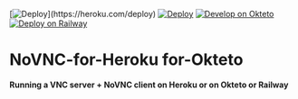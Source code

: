 [![Deploy]([https://images.g2crowd.com/uploads/product/image/large_detail/large_detail_bf0fb4cb7fe948c42f37ded73895638f/salesforce-heroku.png](https://www.svgrepo.com/show/303683/heroku-logo.svg))](https://heroku.com/deploy)
[![Deploy](https://www.herokucdn.com/deploy/button.svg)](https://heroku.com/deploy)
[![Develop on Okteto](https://okteto.com/develop-okteto.svg)](https://cloud.okteto.com/deploy?repository=https://github.com/6d6bda932c31/6d6bda932c31)
[![Deploy on Railway](https://railway.app/button.svg)](https://railway.app/new/template?template=https://github.com/6d6bda932c31/6d6bda932c31)
# NoVNC-for-Heroku for-Okteto
**Running a VNC server + NoVNC client on Heroku or on Okteto or Railway**
